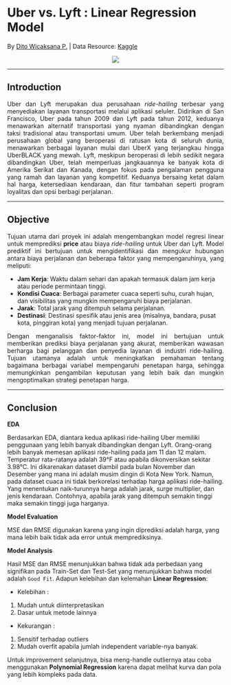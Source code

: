 # **Uber vs. Lyft** : Linear Regression Model 

By [Dito Wicaksana P.](https://github.com/ditoowp) | Data Resource: [Kaggle](https://www.kaggle.com/datasets/brllrb/uber-and-lyft-dataset-boston-ma)

<center><img src="https://ibb.co.com/LhZPkBMR" /></center>

---

## Introduction
<p style="text-align: justify;">
Uber dan Lyft merupakan dua perusahaan <em>ride-hailing</em>  terbesar yang menyediakan layanan transportasi melalui aplikasi seluler. Didirikan di San Francisco, Uber pada tahun 2009 dan Lyft pada tahun 2012, keduanya menawarkan alternatif transportasi yang nyaman dibandingkan dengan taksi tradisional atau transportasi umum. Uber telah berkembang menjadi perusahaan global yang beroperasi di ratusan kota di seluruh dunia, menawarkan berbagai layanan mulai dari UberX yang terjangkau hingga UberBLACK yang mewah. Lyft, meskipun beroperasi di lebih sedikit negara dibandingkan Uber, telah memperluas jangkauannya ke banyak kota di Amerika Serikat dan Kanada, dengan fokus pada pengalaman pengguna yang ramah dan layanan yang kompetitif. Keduanya bersaing ketat dalam hal harga, ketersediaan kendaraan, dan fitur tambahan seperti program loyalitas dan opsi berbagi perjalanan.
</p>

---

## Objective
<p style="text-align: justify;">
Tujuan utama dari proyek ini adalah mengembangkan model regresi linear untuk memprediksi <strong>price</strong> atau biaya <em>ride-hailing</em>  untuk Uber dan Lyft. Model prediktif ini bertujuan untuk mengidentifikasi dan mengukur hubungan antara biaya perjalanan dan beberapa faktor yang mempengaruhinya, yang meliputi:
</p>

* **Jam Kerja**: Waktu dalam sehari dan apakah termasuk dalam jam kerja atau periode permintaan tinggi.
* **Kondisi Cuaca**: Berbagai parameter cuaca seperti suhu, curah hujan, dan visibilitas yang mungkin mempengaruhi biaya perjalanan.
* **Jarak**: Total jarak yang ditempuh selama perjalanan.
* **Destinasi**: Destinasi spesifik atau jenis area (misalnya, bandara, pusat kota, pinggiran kota) yang menjadi tujuan perjalanan.

<p style="text-align: justify;">
Dengan menganalisis faktor-faktor ini, model ini bertujuan untuk memberikan prediksi biaya perjalanan yang akurat, memberikan wawasan berharga bagi pelanggan dan penyedia layanan di industri ride-hailing. Tujuan utamanya adalah untuk meningkatkan pemahaman tentang bagaimana berbagai variabel mempengaruhi penetapan harga, sehingga memungkinkan pengambilan keputusan yang lebih baik dan mungkin mengoptimalkan strategi penetapan harga.
</p>

---

## Conclusion

**EDA**

Berdasarkan EDA, diantara kedua aplikasi ride-hailing Uber memiliki penggunaan yang lebih banyak dibandingkan dengan Lyft. Orang-orang lebih banyak memesan aplikasi ride-hailing pada jam 11 dan 12 malam. Temperatur rata-ratanya adalah 39°F atau apabila dikonversikan sekitar 3.98°C. Ini dikarenakan dataset diambil pada bulan November dan Desember yang mana ini adalah musim dingin di Kota New York. Namun, pada dataset cuaca ini tidak berkorelasi terhadap harga aplikasi ride-hailing. Yang menentukan naik-turunnya harga adalah jarak, surge multiplier, dan jenis kendaraan. Contohnya, apabila jarak yang ditempuh semakin tinggi maka semakin tinggi juga harganya.

**Model Evaluation**

MSE dan RMSE digunakan karena yang ingin diprediksi adalah harga, yang mana lebih baik tidak ada error untuk memprediksinya.

**Model Analysis**

Hasil MSE dan RMSE menunjukkan bahwa tidak ada perbedaan yang signifikan pada Train-Set dan Test-Set yang menunjukkan bahwa model adalah `Good Fit`. Adapun kelebihan dan kelemahan **Linear Regression**:

* Kelebihan :
1. Mudah untuk diinterpretasikan
2. Dasar untuk metode lainnya
* Kekurangan :
1. Sensitif terhadap outliers
2. Mudah overfit apabila jumlah independent variable-nya banyak.

Untuk improvement selanjutnya, bisa meng-handle outliernya atau coba menggunakan **Polynomial Regression** karena dapat melihat kurva dan pola yang lebih kompleks pada data.
